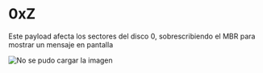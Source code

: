 # 0xZ
Este payload afecta los sectores del disco 0, sobrescribiendo el MBR para mostrar un mensaje en pantalla

![No se pudo cargar la imagen](https://github.com/oXmars/0xZ/blob/main/0xZ/0xZ.jpg)
